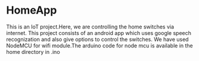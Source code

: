 # HomeApp
This is an IoT project.Here, we are controlling the home switches via internet.
This project consists of an android app which uses google speech recognization and also give options to control the switches.
We have used NodeMCU for wifi module.The arduino code for node mcu is available in the home directory in .ino
